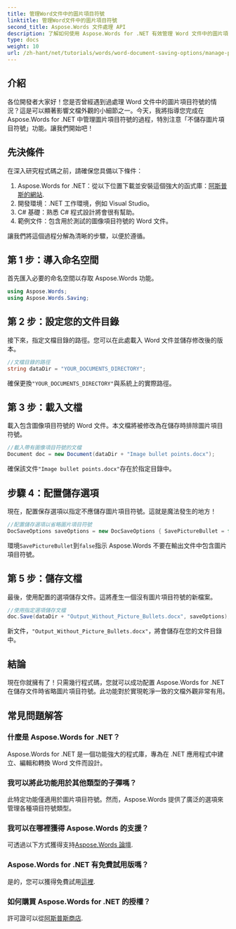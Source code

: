 ```yaml
---
title: 管理Word文件中的圖片項目符號
linktitle: 管理Word文件中的圖片項目符號
second_title: Aspose.Words 文件處理 API
description: 了解如何使用 Aspose.Words for .NET 有效管理 Word 文件中的圖片項目符號。本綜合指南將引導您完成設定環境、配置儲存選項的步驟。
type: docs
weight: 10
url: /zh-hant/net/tutorials/words/word-document-saving-options/manage-picture-bullet/
---
```

## 介紹

各位開發者大家好！您是否曾經遇到過處理 Word 文件中的圖片項目符號的情況？這是可以顯著影響文檔外觀的小細節之一。今天，我將指導您完成在 Aspose.Words for .NET 中管理圖片項目符號的過程，特別注意「不儲存圖片項目符號」功能。讓我們開始吧！

## 先決條件

在深入研究程式碼之前，請確保您具備以下條件：

1.  Aspose.Words for .NET：從以下位置下載並安裝這個強大的函式庫：[阿斯普斯的網站](https://releases.aspose.com/words/net/).
2. 開發環境：.NET 工作環境，例如 Visual Studio。
3. C# 基礎：熟悉 C# 程式設計將會很有幫助。
4. 範例文件：包含用於測試的圖像項目符號的 Word 文件。

讓我們將這個過程分解為清晰的步驟，以便於遵循。

## 第 1 步：導入命名空間

首先匯入必要的命名空間以存取 Aspose.Words 功能。

```csharp
using Aspose.Words;
using Aspose.Words.Saving;
```

## 第 2 步：設定您的文件目錄

接下來，指定文檔目錄的路徑。您可以在此處載入 Word 文件並儲存修改後的版本。

```csharp
//文檔目錄的路徑
string dataDir = "YOUR_DOCUMENTS_DIRECTORY";
```

確保更換`"YOUR_DOCUMENTS_DIRECTORY"`與系統上的實際路徑。

## 第 3 步：載入文檔

載入包含圖像項目符號的 Word 文件。本文檔將被修改為在儲存時排除圖片項目符號。

```csharp
//載入帶有圖像項目符號的文檔
Document doc = new Document(dataDir + "Image bullet points.docx");
```

確保該文件`"Image bullet points.docx"`存在於指定目錄中。

## 步驟 4：配置儲存選項

現在，配置保存選項以指定不應儲存圖片項目符號。這就是魔法發生的地方！

```csharp
//配置儲存選項以省略圖片項目符號
DocSaveOptions saveOptions = new DocSaveOptions { SavePictureBullet = false };
```

環境`SavePictureBullet`到`false`指示 Aspose.Words 不要在輸出文件中包含圖片項目符號。

## 第 5 步：儲存文檔

最後，使用配置的選項儲存文件。這將產生一個沒有圖片項目符號的新檔案。

```csharp
//使用指定選項儲存文檔
doc.Save(dataDir + "Output_Without_Picture_Bullets.docx", saveOptions);
```

新文件，`"Output_Without_Picture_Bullets.docx"`，將會儲存在您的文件目錄中。

## 結論

現在你就擁有了！只需幾行程式碼，您就可以成功配置 Aspose.Words for .NET 在儲存文件時省略圖片項目符號。此功能對於實現乾淨一致的文檔外觀非常有用。

## 常見問題解答

### 什麼是 Aspose.Words for .NET？
Aspose.Words for .NET 是一個功能強大的程式庫，專為在 .NET 應用程式中建立、編輯和轉換 Word 文件而設計。

### 我可以將此功能用於其他類型的子彈嗎？
此特定功能僅適用於圖片項目符號。然而，Aspose.Words 提供了廣泛的選項來管理各種項目符號類型。

### 我可以在哪裡獲得 Aspose.Words 的支援？
可透過以下方式獲得支持[Aspose.Words 論壇](https://forum.aspose.com/c/words/8).

### Aspose.Words for .NET 有免費試用版嗎？
是的，您可以獲得免費試用[這裡](https://releases.aspose.com/).

### 如何購買 Aspose.Words for .NET 的授權？
許可證可以從[阿斯普斯商店](https://purchase.aspose.com/buy).